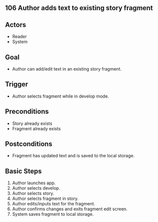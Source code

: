 106 Author adds text to existing story fragment
-----------------------------------------------

Actors
------
- Reader
- System

Goal
----
- Author can add/edit text in an existing story fragment.

Trigger
-------
- Author selects fragment while in develop mode.

Preconditions
-------------
- Story already exists
- Fragment already exists

Postconditions
--------------
- Fragment has updated text and is saved to the local storage.

Basic Steps
-----------
1. Author launches app.
2. Author selects develop.
3. Author selects story.
4. Author selects fragment in story.
5. Author edits/inputs text for the fragment.
6. Author confirms changes and exits fragment edit screen.
7. System saves fragment to local storage.